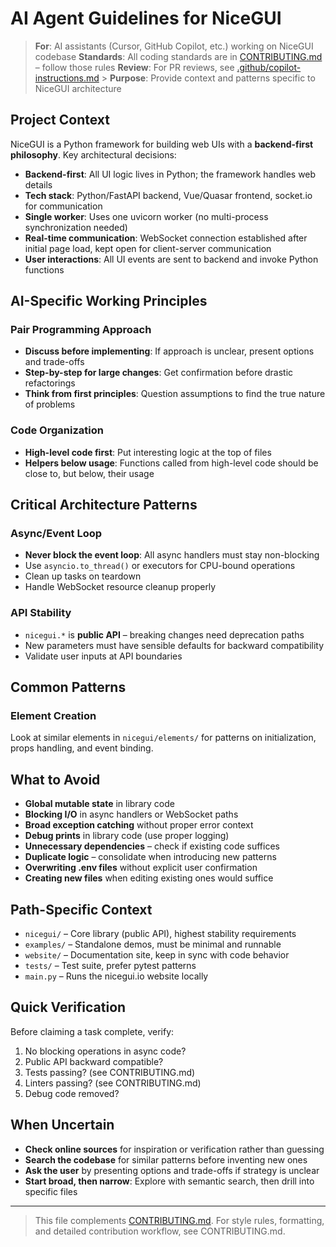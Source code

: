 # AI Agent Guidelines for NiceGUI

> **For**: AI assistants (Cursor, GitHub Copilot, etc.) working on NiceGUI codebase
> **Standards**: All coding standards are in [CONTRIBUTING.md](CONTRIBUTING.md) – follow those rules
> **Review**: For PR reviews, see [.github/copilot-instructions.md](.github/copilot-instructions.md) > **Purpose**: Provide context and patterns specific to NiceGUI architecture

## Project Context

NiceGUI is a Python framework for building web UIs with a **backend-first philosophy**.
Key architectural decisions:

- **Backend-first**: All UI logic lives in Python; the framework handles web details
- **Tech stack**: Python/FastAPI backend, Vue/Quasar frontend, socket.io for communication
- **Single worker**: Uses one uvicorn worker (no multi-process synchronization needed)
- **Real-time communication**: WebSocket connection established after initial page load, kept open for client-server communication
- **User interactions**: All UI events are sent to backend and invoke Python functions

## AI-Specific Working Principles

### Pair Programming Approach

- **Discuss before implementing**: If approach is unclear, present options and trade-offs
- **Step-by-step for large changes**: Get confirmation before drastic refactorings
- **Think from first principles**: Question assumptions to find the true nature of problems

### Code Organization

- **High-level code first**: Put interesting logic at the top of files
- **Helpers below usage**: Functions called from high-level code should be close to, but below, their usage

## Critical Architecture Patterns

### Async/Event Loop

- **Never block the event loop**: All async handlers must stay non-blocking
- Use `asyncio.to_thread()` or executors for CPU-bound operations
- Clean up tasks on teardown
- Handle WebSocket resource cleanup properly

### API Stability

- `nicegui.*` is **public API** – breaking changes need deprecation paths
- New parameters must have sensible defaults for backward compatibility
- Validate user inputs at API boundaries

## Common Patterns

### Element Creation

Look at similar elements in `nicegui/elements/` for patterns on initialization, props handling, and event binding.

## What to Avoid

- **Global mutable state** in library code
- **Blocking I/O** in async handlers or WebSocket paths
- **Broad exception catching** without proper error context
- **Debug prints** in library code (use proper logging)
- **Unnecessary dependencies** – check if existing code suffices
- **Duplicate logic** – consolidate when introducing new patterns
- **Overwriting .env files** without explicit user confirmation
- **Creating new files** when editing existing ones would suffice

## Path-Specific Context

- `nicegui/` – Core library (public API), highest stability requirements
- `examples/` – Standalone demos, must be minimal and runnable
- `website/` – Documentation site, keep in sync with code behavior
- `tests/` – Test suite, prefer pytest patterns
- `main.py` – Runs the nicegui.io website locally

## Quick Verification

Before claiming a task complete, verify:

1. No blocking operations in async code?
2. Public API backward compatible?
3. Tests passing? (see CONTRIBUTING.md)
4. Linters passing? (see CONTRIBUTING.md)
5. Debug code removed?

## When Uncertain

- **Check online sources** for inspiration or verification rather than guessing
- **Search the codebase** for similar patterns before inventing new ones
- **Ask the user** by presenting options and trade-offs if strategy is unclear
- **Start broad, then narrow**: Explore with semantic search, then drill into specific files

---

> This file complements [CONTRIBUTING.md](CONTRIBUTING.md). For style rules, formatting, and detailed contribution workflow, see CONTRIBUTING.md.
